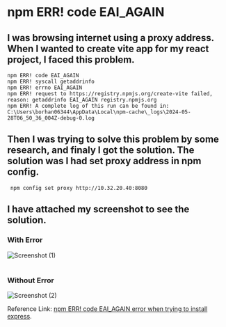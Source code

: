 # npm ERR! code EAI_AGAIN
## I was browsing internet using a proxy address. When I wanted to create vite app for my react project, I faced this problem. 
``` create vite@latest     
npm ERR! code EAI_AGAIN
npm ERR! syscall getaddrinfo
npm ERR! errno EAI_AGAIN
npm ERR! request to https://registry.npmjs.org/create-vite failed, reason: getaddrinfo EAI_AGAIN registry.npmjs.org
npm ERR! A complete log of this run can be found in: C:\Users\borhan06344\AppData\Local\npm-cache\_logs\2024-05-28T06_50_36_004Z-debug-0.log 
```   
## Then I was trying to solve this problem by some research, and finaly I got the solution. The solution was I had set proxy address in npm config. 
```
 npm config set proxy http://10.32.20.40:8080 
```
## I have attached my screenshot to see the solution.
### With Error
![Screenshot (1)](https://github.com/BorhanHosen/EAI_AGAIN-Problem-Solved/assets/138838370/826c43d5-9ae9-4b99-a17a-d332f5c259fb)
#
### Without Error
![Screenshot (2)](https://github.com/BorhanHosen/EAI_AGAIN-Problem-Solved/assets/138838370/2885ab7d-429c-4f2d-b431-3eea08153cef)

Reference Link: [npm ERR! code EAI_AGAIN error when trying to install express](https://stackoverflow.com/questions/63010779/npm-err-code-eai-again-error-when-trying-to-install-express).
